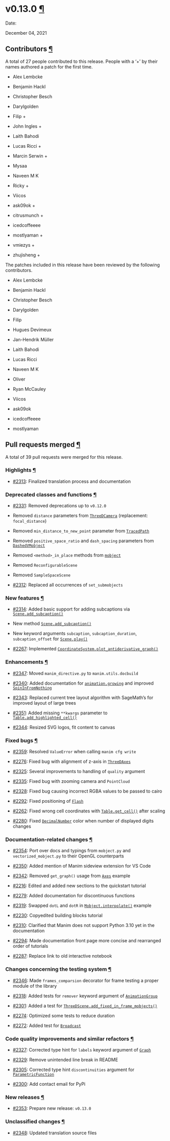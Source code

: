 # v0.13.0 [¶](https://docs.manim.community/en/stable/changelog/0.13.0-changelog.html\#v0-13-0 "Link to this heading")

Date:

December 04, 2021

## Contributors [¶](https://docs.manim.community/en/stable/changelog/0.13.0-changelog.html\#contributors "Link to this heading")

A total of 27 people contributed to this
release. People with a ‘+’ by their names authored a patch for the first
time.

- Alex Lembcke

- Benjamin Hackl

- Christopher Besch

- Darylgolden

- Filip +

- John Ingles +

- Laith Bahodi

- Lucas Ricci +

- Marcin Serwin +

- Mysaa

- Naveen M K

- Ricky +

- Viicos

- ask09ok +

- citrusmunch +

- icedcoffeeee

- mostlyaman +

- vmiezys +

- zhujisheng +


The patches included in this release have been reviewed by
the following contributors.

- Alex Lembcke

- Benjamin Hackl

- Christopher Besch

- Darylgolden

- Filip

- Hugues Devimeux

- Jan-Hendrik Müller

- Laith Bahodi

- Lucas Ricci

- Naveen M K

- Oliver

- Ryan McCauley

- Viicos

- ask09ok

- icedcoffeeee

- mostlyaman


## Pull requests merged [¶](https://docs.manim.community/en/stable/changelog/0.13.0-changelog.html\#pull-requests-merged "Link to this heading")

A total of 39 pull requests were merged for this release.

### Highlights [¶](https://docs.manim.community/en/stable/changelog/0.13.0-changelog.html\#highlights "Link to this heading")

- [#2313](https://github.com/ManimCommunity/manim/pull/2313): Finalized translation process and documentation


### Deprecated classes and functions [¶](https://docs.manim.community/en/stable/changelog/0.13.0-changelog.html\#deprecated-classes-and-functions "Link to this heading")

- [#2331](https://github.com/ManimCommunity/manim/pull/2331): Removed deprecations up to `v0.12.0`

- Removed `distance` parameters from [`ThreeDCamera`](https://docs.manim.community/en/stable/reference/manim.camera.three_d_camera.ThreeDCamera.html#manim.camera.three_d_camera.ThreeDCamera "manim.camera.three_d_camera.ThreeDCamera") (replacement: `focal_distance`)

- Removed `min_distance_to_new_point` parameter from [`TracedPath`](https://docs.manim.community/en/stable/reference/manim.animation.changing.TracedPath.html#manim.animation.changing.TracedPath "manim.animation.changing.TracedPath")

- Removed `positive_space_ratio` and `dash_spacing` parameters from [`DashedVMobject`](https://docs.manim.community/en/stable/reference/manim.mobject.types.vectorized_mobject.DashedVMobject.html#manim.mobject.types.vectorized_mobject.DashedVMobject "manim.mobject.types.vectorized_mobject.DashedVMobject")

- Removed `<method>_in_place` methods from [`mobject`](https://docs.manim.community/en/stable/reference/manim.mobject.mobject.html#module-manim.mobject.mobject "manim.mobject.mobject")

- Removed `ReconfigurableScene`

- Removed `SampleSpaceScene`


- [#2312](https://github.com/ManimCommunity/manim/pull/2312): Replaced all occurrences of `set_submobjects`


### New features [¶](https://docs.manim.community/en/stable/changelog/0.13.0-changelog.html\#new-features "Link to this heading")

- [#2314](https://github.com/ManimCommunity/manim/pull/2314): Added basic support for adding subcaptions via [`Scene.add_subcaption()`](https://docs.manim.community/en/stable/reference/manim.scene.scene.Scene.html#manim.scene.scene.Scene.add_subcaption "manim.scene.scene.Scene.add_subcaption")

- New method [`Scene.add_subcaption()`](https://docs.manim.community/en/stable/reference/manim.scene.scene.Scene.html#manim.scene.scene.Scene.add_subcaption "manim.scene.scene.Scene.add_subcaption")

- New keyword arguments `subcaption`, `subcaption_duration`, `subcaption_offset` for [`Scene.play()`](https://docs.manim.community/en/stable/reference/manim.scene.scene.Scene.html#manim.scene.scene.Scene.play "manim.scene.scene.Scene.play")


- [#2267](https://github.com/ManimCommunity/manim/pull/2267): Implemented [`CoordinateSystem.plot_antiderivative_graph()`](https://docs.manim.community/en/stable/reference/manim.mobject.graphing.coordinate_systems.CoordinateSystem.html#manim.mobject.graphing.coordinate_systems.CoordinateSystem.plot_antiderivative_graph "manim.mobject.graphing.coordinate_systems.CoordinateSystem.plot_antiderivative_graph")


### Enhancements [¶](https://docs.manim.community/en/stable/changelog/0.13.0-changelog.html\#enhancements "Link to this heading")

- [#2347](https://github.com/ManimCommunity/manim/pull/2347): Moved `manim_directive.py` to `manim.utils.docbuild`

- [#2340](https://github.com/ManimCommunity/manim/pull/2340): Added documentation for [`animation.growing`](https://docs.manim.community/en/stable/reference/manim.animation.growing.html#module-manim.animation.growing "manim.animation.growing") and improved [`SpinInFromNothing`](https://docs.manim.community/en/stable/reference/manim.animation.growing.SpinInFromNothing.html#manim.animation.growing.SpinInFromNothing "manim.animation.growing.SpinInFromNothing")

- [#2343](https://github.com/ManimCommunity/manim/pull/2343): Replaced current tree layout algorithm with SageMath’s for improved layout of large trees

- [#2351](https://github.com/ManimCommunity/manim/pull/2351): Added missing `**kwargs` parameter to [`Table.add_highlighted_cell()`](https://docs.manim.community/en/stable/reference/manim.mobject.table.Table.html#manim.mobject.table.Table.add_highlighted_cell "manim.mobject.table.Table.add_highlighted_cell")

- [#2344](https://github.com/ManimCommunity/manim/pull/2344): Resized SVG logos, fit content to canvas


### Fixed bugs [¶](https://docs.manim.community/en/stable/changelog/0.13.0-changelog.html\#fixed-bugs "Link to this heading")

- [#2359](https://github.com/ManimCommunity/manim/pull/2359): Resolved `ValueError` when calling `manim cfg write`

- [#2276](https://github.com/ManimCommunity/manim/pull/2276): Fixed bug with alignment of z-axis in [`ThreeDAxes`](https://docs.manim.community/en/stable/reference/manim.mobject.graphing.coordinate_systems.ThreeDAxes.html#manim.mobject.graphing.coordinate_systems.ThreeDAxes "manim.mobject.graphing.coordinate_systems.ThreeDAxes")

- [#2325](https://github.com/ManimCommunity/manim/pull/2325): Several improvements to handling of `quality` argument

- [#2335](https://github.com/ManimCommunity/manim/pull/2335): Fixed bug with zooming camera and `PointCloud`

- [#2328](https://github.com/ManimCommunity/manim/pull/2328): Fixed bug causing incorrect RGBA values to be passed to cairo

- [#2292](https://github.com/ManimCommunity/manim/pull/2292): Fixed positioning of [`Flash`](https://docs.manim.community/en/stable/reference/manim.animation.indication.Flash.html#manim.animation.indication.Flash "manim.animation.indication.Flash")

- [#2262](https://github.com/ManimCommunity/manim/pull/2262): Fixed wrong cell coordinates with [`Table.get_cell()`](https://docs.manim.community/en/stable/reference/manim.mobject.table.Table.html#manim.mobject.table.Table.get_cell "manim.mobject.table.Table.get_cell") after scaling

- [#2280](https://github.com/ManimCommunity/manim/pull/2280): Fixed [`DecimalNumber`](https://docs.manim.community/en/stable/reference/manim.mobject.text.numbers.DecimalNumber.html#manim.mobject.text.numbers.DecimalNumber "manim.mobject.text.numbers.DecimalNumber") color when number of displayed digits changes


### Documentation-related changes [¶](https://docs.manim.community/en/stable/changelog/0.13.0-changelog.html\#documentation-related-changes "Link to this heading")

- [#2354](https://github.com/ManimCommunity/manim/pull/2354): Port over docs and typings from `mobject.py` and `vectorized_mobject.py` to their OpenGL counterparts

- [#2350](https://github.com/ManimCommunity/manim/pull/2350): Added mention of Manim sideview extension for VS Code

- [#2342](https://github.com/ManimCommunity/manim/pull/2342): Removed `get_graph()` usage from [`Axes`](https://docs.manim.community/en/stable/reference/manim.mobject.graphing.coordinate_systems.Axes.html#manim.mobject.graphing.coordinate_systems.Axes "manim.mobject.graphing.coordinate_systems.Axes") example

- [#2216](https://github.com/ManimCommunity/manim/pull/2216): Edited and added new sections to the quickstart tutorial

- [#2279](https://github.com/ManimCommunity/manim/pull/2279): Added documentation for discontinuous functions

- [#2319](https://github.com/ManimCommunity/manim/pull/2319): Swapped `dotL` and `dotR` in [`Mobject.interpolate()`](https://docs.manim.community/en/stable/reference/manim.mobject.mobject.Mobject.html#manim.mobject.mobject.Mobject.interpolate "manim.mobject.mobject.Mobject.interpolate") example

- [#2230](https://github.com/ManimCommunity/manim/pull/2230): Copyedited building blocks tutorial

- [#2310](https://github.com/ManimCommunity/manim/pull/2310): Clarified that Manim does not support Python 3.10 yet in the documentation

- [#2294](https://github.com/ManimCommunity/manim/pull/2294): Made documentation front page more concise and rearranged order of tutorials

- [#2287](https://github.com/ManimCommunity/manim/pull/2287): Replace link to old interactive notebook


### Changes concerning the testing system [¶](https://docs.manim.community/en/stable/changelog/0.13.0-changelog.html\#changes-concerning-the-testing-system "Link to this heading")

- [#2346](https://github.com/ManimCommunity/manim/pull/2346): Made `frames_comparsion` decorator for frame testing a proper module of the library

- [#2318](https://github.com/ManimCommunity/manim/pull/2318): Added tests for `remover` keyword argument of [`AnimationGroup`](https://docs.manim.community/en/stable/reference/manim.animation.composition.AnimationGroup.html#manim.animation.composition.AnimationGroup "manim.animation.composition.AnimationGroup")

- [#2301](https://github.com/ManimCommunity/manim/pull/2301): Added a test for [`ThreeDScene.add_fixed_in_frame_mobjects()`](https://docs.manim.community/en/stable/reference/manim.scene.three_d_scene.ThreeDScene.html#manim.scene.three_d_scene.ThreeDScene.add_fixed_in_frame_mobjects "manim.scene.three_d_scene.ThreeDScene.add_fixed_in_frame_mobjects")

- [#2274](https://github.com/ManimCommunity/manim/pull/2274): Optimized some tests to reduce duration

- [#2272](https://github.com/ManimCommunity/manim/pull/2272): Added test for [`Broadcast`](https://docs.manim.community/en/stable/reference/manim.animation.specialized.Broadcast.html#manim.animation.specialized.Broadcast "manim.animation.specialized.Broadcast")


### Code quality improvements and similar refactors [¶](https://docs.manim.community/en/stable/changelog/0.13.0-changelog.html\#code-quality-improvements-and-similar-refactors "Link to this heading")

- [#2327](https://github.com/ManimCommunity/manim/pull/2327): Corrected type hint for `labels` keyword argument of [`Graph`](https://docs.manim.community/en/stable/reference/manim.mobject.graph.Graph.html#manim.mobject.graph.Graph "manim.mobject.graph.Graph")

- [#2329](https://github.com/ManimCommunity/manim/pull/2329): Remove unintended line break in README

- [#2305](https://github.com/ManimCommunity/manim/pull/2305): Corrected type hint `discontinuities` argument for [`ParametricFunction`](https://docs.manim.community/en/stable/reference/manim.mobject.graphing.functions.ParametricFunction.html#manim.mobject.graphing.functions.ParametricFunction "manim.mobject.graphing.functions.ParametricFunction")

- [#2300](https://github.com/ManimCommunity/manim/pull/2300): Add contact email for PyPi


### New releases [¶](https://docs.manim.community/en/stable/changelog/0.13.0-changelog.html\#new-releases "Link to this heading")

- [#2353](https://github.com/ManimCommunity/manim/pull/2353): Prepare new release: `v0.13.0`


### Unclassified changes [¶](https://docs.manim.community/en/stable/changelog/0.13.0-changelog.html\#unclassified-changes "Link to this heading")

- [#2348](https://github.com/ManimCommunity/manim/pull/2348): Updated translation source files